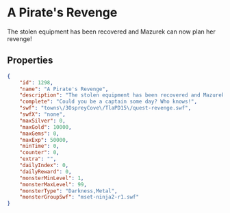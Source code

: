 # A Pirate's Revenge

The stolen equipment has been recovered and Mazurek can now plan her revenge!

## Properties

```json
{
    "id": 1298,
    "name": "A Pirate's Revenge",
    "description": "The stolen equipment has been recovered and Mazurek can now plan her revenge!",
    "complete": "Could you be a captain some day? Who knows!",
    "swf": "towns\/3OspreyCove\/TlaPD15\/quest-revenge.swf",
    "swfX": "none",
    "maxSilver": 0,
    "maxGold": 10000,
    "maxGems": 0,
    "maxExp": 50000,
    "minTime": 0,
    "counter": 0,
    "extra": "",
    "dailyIndex": 0,
    "dailyReward": 0,
    "monsterMinLevel": 1,
    "monsterMaxLevel": 99,
    "monsterType": "Darkness,Metal",
    "monsterGroupSwf": "mset-ninja2-r1.swf"
}
```

